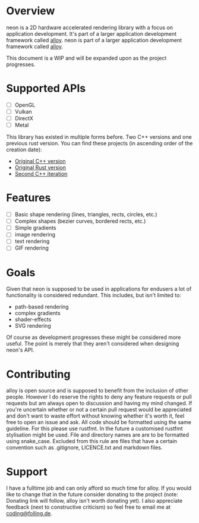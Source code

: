 # Overview
neon is a 2D hardware accelerated rendering library with a focus on application development.
It's part of a larger application development framework called [alloy](https://github.com/Folling/alloy).
neon is part of a larger application development framework called [alloy](https://github.com/Folling/alloy).

This document is a WIP and will be expanded upon as the project progresses.

# Supported APIs
- [ ] OpenGL
- [ ] Vulkan
- [ ] DirectX
- [ ] Metal

This library has existed in multiple forms before. Two C++ versions and one previous rust version. 
You can find these projects (in ascending order of the creation date):
- [Original C++ version](https://memleak.eu/Folling/graphite)
- [Original Rust version](https://memleak.eu/Folling/graphite-rs)
- [Second C++ iteration](https://memleak.eu/Folling/graphite-CPP-v2)

# Features
- [ ] Basic shape rendering (lines, triangles, rects, circles, etc.)
- [ ] Complex shapes (bezier curves, bordered rects, etc.)
- [ ] Simple gradients
- [ ] image rendering
- [ ] text rendering 
- [ ] GIF rendering

# Goals
Given that neon is supposed to be used in applications for endusers a lot of functionality is considered redundant.
This includes, but isn't limited to:
- path-based rendering
- complex gradients
- shader-effects
- SVG rendering

Of course as development progresses these might be considered more useful. The point is merely that they aren't considered
when designing neon's API.

# Contributing
alloy is open source and is supposed to benefit from the inclusion of other people. 
However I do reserve the rights to deny any feature requests or pull requests but am always open to discussion and having my mind changed. 
If you're uncertain whether or not a certain pull request would be appreciated and don't want to waste effort without knowing whether it's worth it, feel free to open an issue and ask. 
All code should be formatted using the same guideline. For this please use rustfmt. In the future a customised rustfmt stylisation might be used.
File and directory names are are to be formatted using snake_case. Excluded from this rule are files that have a certain convention such as .gitignore, LICENCE.txt and markdown files.

# Support
I have a fulltime job and can only afford so much time for alloy. If you would like to change that in the future consider donating to the project (note: Donating link will follow, alloy isn't worth donating yet). I also appreciate feedback (next to constructive criticism) so feel free to email me at coding@folling.de. 

